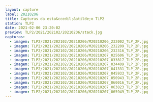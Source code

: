 ```yaml
---
layout: capture
label: 20210206
title: Capturas da esta&ccedil;&atilde;o TLP2
station: TLP2
date: 2021-02-06 23:20:02
preview: TLP2/2021/202102/20210206/stack.jpg
capturas:
  - imagem: TLP2/2021/202102/20210206/M20210206_232002_TLP_2P.jpg
  - imagem: TLP2/2021/202102/20210206/M20210206_232209_TLP_2P.jpg
  - imagem: TLP2/2021/202102/20210206/M20210206_232316_TLP_2P.jpg
  - imagem: TLP2/2021/202102/20210206/M20210207_025606_TLP_2P.jpg
  - imagem: TLP2/2021/202102/20210206/M20210207_033817_TLP_2P.jpg
  - imagem: TLP2/2021/202102/20210206/M20210207_034409_TLP_2P.jpg
  - imagem: TLP2/2021/202102/20210206/M20210207_041331_TLP_2P.jpg
  - imagem: TLP2/2021/202102/20210206/M20210207_045933_TLP_2P.jpg
  - imagem: TLP2/2021/202102/20210206/M20210207_050943_TLP_2P.jpg
  - imagem: TLP2/2021/202102/20210206/M20210207_060016_TLP_2P.jpg
  - imagem: TLP2/2021/202102/20210206/M20210207_063823_TLP_2P.jpg
  - imagem: TLP2/2021/202102/20210206/M20210207_065949_TLP_2P.jpg
---
```

